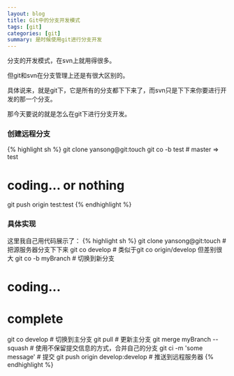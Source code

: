 ```yaml
---
layout: blog
title: Git中的分支开发模式
tags: [git]
categories: [git]
summary: 是时候使用git进行分支开发
---
```


分支的开发模式，在svn上就用得很多。

但git和svn在分支管理上还是有很大区别的。

具体说来，就是git下，它是所有的分支都下下来了，而svn只是下下来你要进行开发的那一个分支。

那今天要说的就是怎么在git下进行分支开发。

### 创建远程分支

{% highlight sh %}
git clone yansong@git:touch
git co -b test # master => test

# coding... or nothing

git push origin test:test
{% endhighlight %}

### 具体实现
这里我自己用代码展示了：
{% highlight sh %}
git clone yansong@git:touch # 把源服务器分支下下来
git co develop # 类似于git co origin/develop 但差别很大
git co -b myBranch # 切换到新分支

# coding...
# complete

git co develop # 切换到主分支
git pull # 更新主分支
git merge myBranch --squash # 使用不保留提交信息的方式，合并自己的分支
git ci -m 'some message' # 提交
git push origin develop:develop # 推送到远程服务器
{% endhighlight %}
